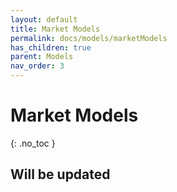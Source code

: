 ```yaml
---
layout: default
title: Market Models
permalink: docs/models/marketModels
has_children: true
parent: Models
nav_order: 3
---
```


# Market Models

{: .no_toc }

## Will be updated
